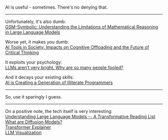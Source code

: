 AI is useful - sometimes. There's no denying that.

---

Unfortunately, it's also dumb:  
[GSM-Symbolic: Understanding the Limitations of Mathematical Reasoning in Large Language Models](https://arxiv.org/pdf/2410.05229)
 
Worse yet, it makes *you* dumb:  
[AI Tools in Society: Impacts on Cognitive Offloading and the Future of Critical Thinking](https://www.mdpi.com/2075-4698/15/1/6)
 
It exploits your psychology:  
[LLMs aren’t very bright. Why are so many people fooled?](https://garymarcus.substack.com/p/llms-arent-very-bright-why-are-so)
 
And it decays your existing skills:  
[AI is Creating a Generation of Illiterate Programmers](https://nmn.gl/blog/ai-illiterate-programmers)

---

So, use it sparingly I guess.
 
---
 
On a positive note, the tech itself is very interesting:  
[Understanding Large Language Models -- A Transformative Reading List](https://sebastianraschka.com/blog/2023/llm-reading-list.html)  
[What are Diffusion Models?](https://lilianweng.github.io/posts/2021-07-11-diffusion-models/)  
[Transformer Explainer](https://poloclub.github.io/transformer-explainer/)  
[LLM Visualization](https://bbycroft.net/llm)
